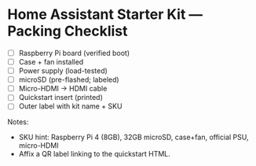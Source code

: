 # Home Assistant Starter Kit — Packing Checklist

- [ ] Raspberry Pi board (verified boot)
- [ ] Case + fan installed
- [ ] Power supply (load-tested)
- [ ] microSD (pre-flashed; labeled)
- [ ] Micro-HDMI → HDMI cable
- [ ] Quickstart insert (printed)
- [ ] Outer label with kit name + SKU

Notes:
- SKU hint: Raspberry Pi 4 (8GB), 32GB microSD, case+fan, official PSU, micro-HDMI
- Affix a QR label linking to the quickstart HTML.
